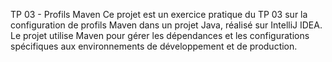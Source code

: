TP 03 - Profils Maven
Ce projet est un exercice pratique du TP 03 sur la configuration de profils Maven dans un projet Java, réalisé sur IntelliJ IDEA. Le projet utilise Maven pour gérer les dépendances et les configurations spécifiques aux environnements de développement et de production.
